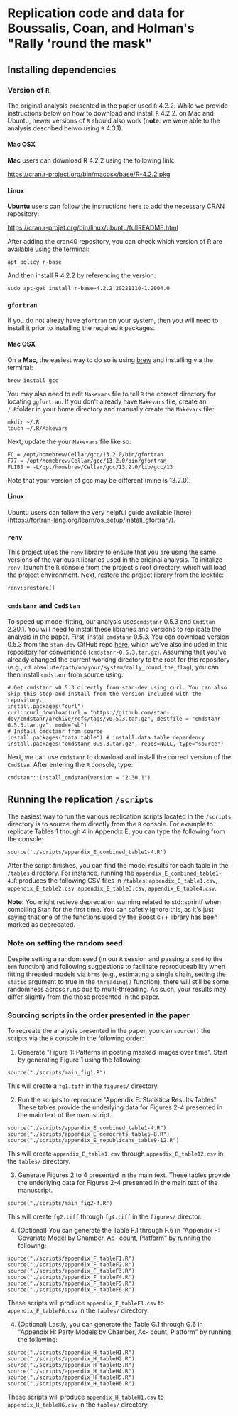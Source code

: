# Replication code and data for Boussalis, Coan, and Holman's "Rally 'round the mask"

## Installing dependencies

### Version of ``R`` 

The original analysis presented in the paper used ``R`` 4.2.2. While we provide instructions below on how to download and install ``R`` 4.2.2. on Mac and Ubuntu, newer versions of ``R`` should also work (**note**: we were able to the analysis described belwo using ``R`` 4.3.1).

#### Mac OSX

**Mac** users can download R 4.2.2 using the following link:

https://cran.r-project.org/bin/macosx/base/R-4.2.2.pkg

#### Linux

**Ubuntu** users can follow the instructions here to add the necessary CRAN repository:

https://cran.r-projet.org/bin/linux/ubuntu/fullREADME.html

After adding the cran40 repository, you can check which version of R are available using the terminal:

```
apt policy r-base
```

And then install R 4.2.2 by referencing the version:

```
sudo apt-get install r-base=4.2.2.20221110-1.2004.0
```

### ``gfortran``

If you do not alreay have ``gfortran`` on your system, then you will need to install it prior to installing the required ``R`` packages. 

#### Mac OSX

On a **Mac**, the easiest way to do so is using [brew](https://brew.sh/) and installing via the terminal:

```
brew install gcc
```

You may also need to edit ``Makevars`` file to tell ``R`` the correct directory for locating ``ggfortran``. If you don't already have ``Makevars`` file, create an ``/.R``folder in your home directory and manually create the ``Makevars`` file:

```
mkdir ~/.R
touch ~/.R/Makevars
```

Next, update the your ``Makevars`` file like so:

```
FC = /opt/homebrew/Cellar/gcc/13.2.0/bin/gfortran
F77 = /opt/homebrew/Cellar/gcc/13.2.0/bin/gfortran
FLIBS = -L/opt/homebrew/Cellar/gcc/13.2.0/lib/gcc/13
```

Note that your version of gcc may be different (mine is 13.2.0).

#### Linux

Ubuntu users can follow the very helpful guide available [here] (https://fortran-lang.org/learn/os_setup/install_gfortran/).

### ``renv``

This project uses the ``renv`` library to ensure that you are using the same versions of the various ``R`` libraries used in the original analysis. To initalize ``renv``, launch the ``R`` console from the project's root directory, which will load the project environment. Next, restore the project library from the lockfile:

```
renv::restore()
```

### ``cmdstanr`` and ``CmdStan``

To speed up model fitting, our analysis uses``cmdstanr`` 0.5.3 and ``CmdStan`` 2.30.1. You will need to install these libraries and versions to replicate the analysis in the paper. First, install ``cmdstanr`` 0.5.3. You can download version 0.5.3 from the ``stan-dev`` GitHub repo [here](https://github.com/stan-dev/cmdstanr/archive/refs/tags/v0.5.3.tar.gz), which we've also included in this repository for convenience (`cmdstanr-0.5.3.tar.gz`). Assuming that you've already changed the current working directory to the root for this repository (e.g., `cd absolute/path/on/your/system/rally_round_the_flag`), you can then install ``cmdstanr`` from source using:

```
# Get cmdstanr v0.5.3 directly from stan-dev using curl. You can also skip this step and install from the version included with the repository.
install.packages("curl")
curl::curl_download(url = "https://github.com/stan-dev/cmdstanr/archive/refs/tags/v0.5.3.tar.gz", destfile = "cmdstanr-0.5.3.tar.gz", mode="wb")
# Install cmdstanr from source
install.packages("data.table") # install data.table dependency
install.packages("cmdstanr-0.5.3.tar.gz", repos=NULL, type="source")
```

Next, we can use ``cmdstanr`` to download and install the correct version of the ``CmdStan``. After entering the ``R`` console, type:

```
cmdstanr::install_cmdstan(version = "2.30.1")
```

## Running the replication `/scripts`

The easiest way to run the various replication scripts located in the `/scripts` directory is to source them directly from the ``R`` console. For example to replicate Tables 1 though 4 in Appendix E, you can type the following from the console:

```
source('./scripts/appendix_E_combined_table1-4.R')
```

After the script finishes, you can find the model results for each table in the `/tables` directory. For instance, running the `appendix_E_combined_table1-4.R` produces the following CSV files in `/tables`: `appendix_E_table1.csv`, `appendix_E_table2.csv`, `appendix_E_table3.csv`, `appendix_E_table4.csv`.

**Note**: You might recieve deprecation warning related to std::sprintf when compiling Stan for the first time. You can safetly ignore this, as it's just saying that one of the functions used by the Boost c++ library has been marked as deprecated.

### Note on setting the random seed

Despite setting a random seed (in our ``R`` session and passing a ``seed`` to the ``brm`` function) and following suggestions to facilitate reproduceability when fitting threaded models via ``brms`` (e.g., estimating a single chain, setting the ``static`` argument to true in the ``threading()`` function), there will still be some randomness across runs due to multi-threading. As such, your results may differ slightly from the those presented in the paper.

### Sourcing scripts in the order presented in the paper

To recreate the analysis presented in the paper, you can `source()` the scripts via the ``R`` console in the following order:

1. Generate "Figure 1: Patterns in posting masked images over time". Start by generating Figure 1 using the following:

```
source("./scripts/main_fig1.R")
```

This will create a `fg1.tiff` in the `figures/` directory.

2. Run the scripts to reproduce "Appendix E: Statistica Results Tables". These tables provide the underlying data for Figures 2-4 presented in the main text of the manuscript.

```
source("./scripts/appendix_E_combined_table1-4.R")
source("./scripts/appendix_E_democrats_table5-8.R")
source("./scripts/appendix_E_republicans_table9-12.R")
```

This will create ``appendix_E_table1.csv`` through ``appendix_E_table12.csv`` in the `tables/` directory.

3. Generate Figures 2 to 4 presented in the main text. These tables provide the underlying data for Figures 2-4 presented in the main text of the manuscript.

```
source("./scripts/main_fig2-4.R")
```

This will create ``fg2.tiff`` through ``fg4.tiff`` in the `figures/` director.

4. (Optional) You can generate the Table F.1 through F.6 in "Appendix F: Covariate Model by Chamber, Ac-
count, Platform" by running the following:

```
source("./scripts/appendix_F_tableF1.R")
source("./scripts/appendix_F_tableF2.R")
source("./scripts/appendix_F_tableF3.R")
source("./scripts/appendix_F_tableF4.R")
source("./scripts/appendix_F_tableF5.R")
source("./scripts/appendix_F_tableF6.R")
```

These scripts will produce ``appendix_F_tableF1.csv`` to ``appendix_F_tableF6.csv`` in the ``tables/`` directory.

4. (Optional) Lastly, you can generate the Table G.1 through G.6 in "Appendix H: Party Models by Chamber, Ac-
count, Platform" by running the following:

```
source("./scripts/appendix_H_tableH1.R")
source("./scripts/appendix_H_tableH2.R")
source("./scripts/appendix_H_tableH3.R")
source("./scripts/appendix_H_tableH4.R")
source("./scripts/appendix_H_tableH5.R")
source("./scripts/appendix_H_tableH6.R")
```

These scripts will produce ``appendix_H_tableH1.csv`` to ``appendix_H_tableH6.csv`` in the ``tables/`` directory.